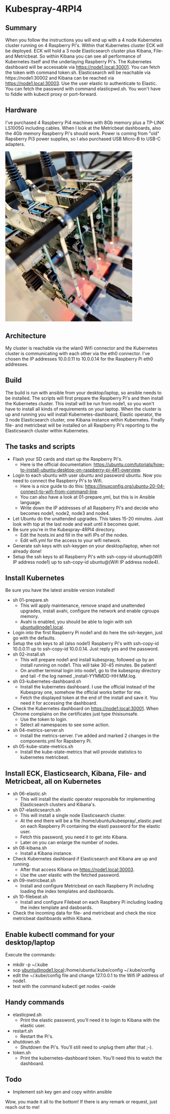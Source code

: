 # Kubespray-4RPI4

## Summary
When you follow the instructions you will end up with a 4 node Kubernetes cluster running on 4 Raspberry Pi's. Within that Kubernetes cluster ECK will be deployed. ECK will hold a 3 node Elasticsearch cluster plus Kibana, File- and Metricbeat. So within Kibana you can see all performance of Kubernetes itself and the underlaying Raspberry Pi's.
The Kubernetes dashboard will be accessable via https://node1.local:30001. You can fetch the token with command token.sh. Elasticsearch will be reachable via https://node1:30002 and Kibana can be reached via https://node1.local:30003. Use the user elastic to authenticate to Elastic. You can fetch the password with command elasticpwd.sh. You won't have to fiddle with kubectl proxy or port-forward.

## Hardware
I've purchased 4 Raspberry Pi4 machines with 8Gb memory plus a TP-LINK LS1005G including cables. When I look at the Metricbeat dashboards, also the 4Gb memory Raspberry Pi's should work. Power is coming from "old" Rapsberry Pi3 power supplies, so I also purchased USB Micro-B to USB-C adapters.

<img src="https://github.com/bpcvdhelm/Kubespray-4RPI4/blob/main/RpiCluster.jpeg" width="400">

## Architecture
My cluster is reachable via the wlan0 Wifi connector and the Kubernetes cluster is communicating with each other via the eth0 connector. I've chosen the IP addresses 10.0.0.11 to 10.0.0.14 for the Raspberry Pi eth0 addresses.

## Build
The build is run with ansible from your desktop/laptop, so ansible needs to be installed. The scripts will first prepare the Raspberry Pi's and then install the Kubernetes cluster. This install will be run from node1, so you won't have to install all kinds of requirements on your laptop. When the cluster is up and running you will install Kubernetes-dashboard, Elastic operator, the 3 node Elasticsearch cluster, one Kibana instance within Kubernetes. Finally file- and metricbeat will be installed on all Raspberry Pi's reporting to the Elasticsearch cluster within Kubernetes.

## The tasks and scripts
- Flash your SD cards and start up the Raspberry Pi's. 
  - Here is the official documentation: https://ubuntu.com/tutorials/how-to-install-ubuntu-desktop-on-raspberry-pi-4#1-overview.
- Login to each ubuntu with user ubuntu and password ubuntu. Now you need to connect the Raspberry Pi's to Wifi.
  - Here is a nice guide to do this: https://linuxconfig.org/ubuntu-20-04-connect-to-wifi-from-command-line.
  - You can also have a look at 01-prepare.yml, but this is in Ansible language.
  - Write down the IP addresses of all Raspberry Pi's and decide who becomes node1, node2, node3 and node4.
- Let Ubuntu do the unattended upgrades. This takes 15-20 minutes. Just look with top at the last node and wait until it becomes quiet.
- Be sure you're in the Kubespray-4RPI4 directory.
  - Edit the hosts.ini and fill in the wifi IPs of the nodes.
  - Edit wifi.yml for the access to your wifi network.
- Generate ssh keys with ssh-keygen on your desktop/laptop, when not already done!
- Setup the ssh keys to all Raspberry Pi's with ssh-copy-id ubuntu@(Wifi IP address node1) up to ssh-copy-id ubuntu@(Wifi IP address node4).

## Install Kubernetes
Be sure you have the latest ansible version installed!
- sh 01-prepare.sh
  - This will apply maintenance, remove snapd and unattended upgrades, install avahi, configure the network and enable cgroups memory.
  - Avahi is enabled, you should be able to login with ssh ubuntu@node1.local.
- Login into the first Raspberry Pi node1 and do here the ssh-keygen, just go with the defaults.
- Setup the ssh keys to all (also node1) Raspberry Pi's with ssh-copy-id 10.0.0.11 up to ssh-copy-id 10.0.0.14. Just reply yes and the password.
- sh 02-install.sh
  - This will prepare node1 and install kubespray, followed up by an install running on node1. This will take 30-45 minutes. Be patient!
  - On another terminal login into node1, go to the kubespray directory and tail -f the log named _install-YYMMDD-HH:MM.log.
- sh 03-kubernetes-dashboard.sh
  - Install the kubernetes dashboard. I use the official instead of the Kubespray one, somehow the official works better for me.
  - Fetch the displayed token at the end of the install and save it. You need it for accessing the dashboard.
- Check the Kubernetes dashboard on https://node1.local:30001. When Chrome complains on the certificates just type thisisunsafe. 
  - Use the token to login.
  - Select all namespaces to see some action.
- sh 04-metrics-server.sh
  - Install the metrics-server. I've added and marked 2 changes in the components.yml for Rapsberry Pi.
- sh 05-kube-state-metrics.sh
  - Install the kube-state-metrics that will provide statistics to kubernetes metricbeat.

## Install ECK, Elasticsearch, Kibana, File- and Metricbeat, all on Kubernetes
- sh 06-elastic.sh
  - This will install the elastic operator responsible for implementing Elasticsearch clusters and Kibana's.
- sh 07-elasticsearch.sh
  - This will install a single node Elasticsearch cluster.
  - At the end there will be a file /home/ubuntu/kubespray/_elastic.pwd on each Raspberry Pi containing the elasti password for the elastic user.
  - Fetch this password, you need it to get into Kibana.
  - Later on you can enlarge the number of nodes.
- sh 08-kibana.sh
  - Install a Kibana instance.
- Check Kubernetes dashboard if Elasticsearch and Kibana are up and running. 
  - After that access Kibana on https://node1.local:30003.
  - Use the user elastic with the fetched password.
- sh 09-metricbeat.sh
  - Install and configure Metricbeat on each Raspberry Pi including loading the index templates and dashboards.
- sh 10-filebeat.sh
  - Install and configure Filebeat on each Raspbery Pi including loading the index template and dasboards.
- Check the incoming data for file- and metricbeat and check the nice metricbeat dashboards within Kibana.

## Enable kubectl command for your desktop/laptop
Execute the commands:
- mkdir -p ~/.kube
- scp ubuntu@node1.local:/home/ubuntu/.kube/config ~/.kube/config
- edit the ~/.kube/config file and change 127.0.0.1 to the Wifi IP address of node1.
- test with the command kubectl get nodes -owide

## Handy commands
- elasticpwd.sh
  - Print the elastic password, you'll need it to login to Kibana with the elastic user.
- restart.sh
  - Restart the Pi's.
- shutdown.sh
    - Shutdown the Pi's. You'll still need to unplug them after that ;-).
- token.sh
  - Print the kubernetes-dashboard token. You'll need this to watch the dashboard.

## Todo
- Implement ssh key gen and copy wihtin ansible

Wow, you made it all to the bottom! If there is any remark or request, just reach out to me!
